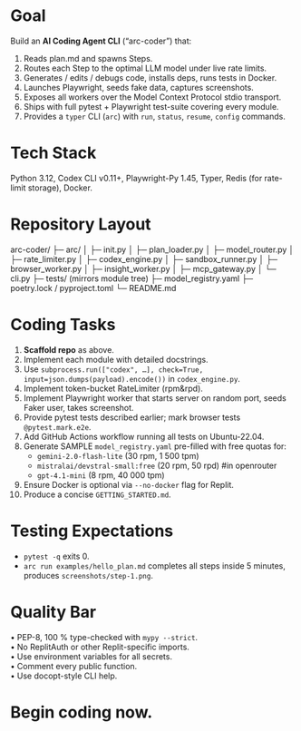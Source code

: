 # Goal  
Build an **AI Coding Agent CLI** (“arc-coder”) that:
1. Reads plan.md and spawns Steps.  
2. Routes each Step to the optimal LLM model under live rate limits.  
3. Generates / edits / debugs code, installs deps, runs tests in Docker.  
4. Launches Playwright, seeds fake data, captures screenshots.  
5. Exposes all workers over the Model Context Protocol stdio transport.  
6. Ships with full pytest + Playwright test-suite covering every module.  
7. Provides a `typer` CLI (`arc`) with `run`, `status`, `resume`, `config` commands.  

# Tech Stack  
Python 3.12, Codex CLI v0.11+, Playwright-Py 1.45, Typer, Redis (for rate-limit storage), Docker.  

# Repository Layout  
arc-coder/
├─ arc/
│ ├─ init.py
│ ├─ plan_loader.py
│ ├─ model_router.py
│ ├─ rate_limiter.py
│ ├─ codex_engine.py
│ ├─ sandbox_runner.py
│ ├─ browser_worker.py
│ ├─ insight_worker.py
│ ├─ mcp_gateway.py
│ └─ cli.py
├─ tests/ (mirrors module tree)
├─ model_registry.yaml
├─ poetry.lock / pyproject.toml
└─ README.md


# Coding Tasks  
1. **Scaffold repo** as above.  
2. Implement each module with detailed docstrings.  
3. Use `subprocess.run(["codex", …], check=True, input=json.dumps(payload).encode())` in `codex_engine.py`.  
4. Implement token-bucket RateLimiter (rpm&rpd).  
5. Implement Playwright worker that starts server on random port, seeds Faker user, takes screenshot.  
6. Provide pytest tests described earlier; mark browser tests `@pytest.mark.e2e`.  
7. Add GitHub Actions workflow running all tests on Ubuntu-22.04.  
8. Generate SAMPLE `model_registry.yaml` pre-filled with free quotas for:  
   - `gemini-2.0-flash-lite` (30 rpm, 1 500 tpm)  
   - `mistralai/devstral-small:free` (20 rpm, 50 rpd)  #in openrouter
   - `gpt-4.1-mini` (8 rpm, 40 000 tpm)  
9. Ensure Docker is optional via `--no-docker` flag for Replit.  
10. Produce a concise `GETTING_STARTED.md`.  

# Testing Expectations  
* `pytest -q` exits 0.  
* `arc run examples/hello_plan.md` completes all steps inside 5 minutes, produces `screenshots/step-1.png`.  

# Quality Bar  
• PEP-8, 100 % type-checked with `mypy --strict`.  
• No ReplitAuth or other Replit-specific imports.  
• Use environment variables for all secrets.  
• Comment every public function.  
• Use docopt-style CLI help.  

# Begin coding now.
